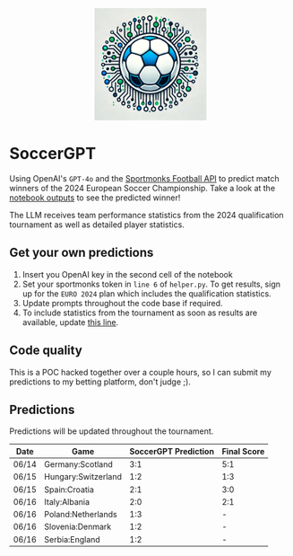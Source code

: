 <p align="center">
  <img src="https://raw.githubusercontent.com/chrisby/SoccerGPT/main/logo.webp" alt="drawing" width="200"/>
</p>

# SoccerGPT
Using OpenAI's `GPT-4o` and the [Sportmonks Football API](https://www.sportmonks.com/football-apis) to predict match winners of the 2024 European Soccer Championship. Take a look at the [notebook outputs](https://github.com/chrisby/SoccerGPT/blob/main/main.ipynb) to see the predicted winner! 

The LLM receives team performance statistics from the 2024 qualification tournament as well as detailed player statistics.

## Get your own predictions
1. Insert you OpenAI key in the second cell of the notebook
2. Set your sportmonks token in `line 6` of `helper.py`. To get results, sign up for the `EURO 2024` plan which includes the qualification statistics.
3. Update prompts throughout the code base if required.
4. To include statistics from the tournament as soon as results are available, update [this line](https://github.com/chrisby/SoccerGPT/blob/main/helper.py#L309).

## Code quality
This is a POC hacked together over a couple hours, so I can submit my predictions to my betting platform, don't judge ;).

## Predictions
Predictions will be updated throughout the tournament.

| Date  | Game | SoccerGPT Prediction | Final Score |
| ------ | --- | ---------------------|-------------|
| 06/14  | Germany:Scotland  | 3:1  | 5:1 |
| 06/15  | Hungary:Switzerland  | 1:2 | 1:3 |
| 06/15  | Spain:Croatia  | 2:1 | 3:0 |
| 06/16  | Italy:Albania  | 2:0 | 2:1 |
| 06/16  | Poland:Netherlands  | 1:3 | - |
| 06/16  | Slovenia:Denmark  | 1:2 | - |
| 06/16  | Serbia:England  | 1:2 | - |
